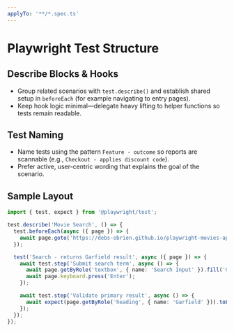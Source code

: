 ```yaml
---
applyTo: '**/*.spec.ts'
---
```


# Playwright Test Structure

## Describe Blocks & Hooks
- Group related scenarios with `test.describe()` and establish shared setup in `beforeEach` (for example navigating to entry pages).
- Keep hook logic minimal—delegate heavy lifting to helper functions so tests remain readable.

## Test Naming
- Name tests using the pattern `Feature - outcome` so reports are scannable (e.g., `Checkout - applies discount code`).
- Prefer active, user-centric wording that explains the goal of the scenario.

## Sample Layout
```ts
import { test, expect } from '@playwright/test';

test.describe('Movie Search', () => {
  test.beforeEach(async ({ page }) => {
    await page.goto('https://debs-obrien.github.io/playwright-movies-app');
  });

  test('Search - returns Garfield result', async ({ page }) => {
    await test.step('Submit search term', async () => {
      await page.getByRole('textbox', { name: 'Search Input' }).fill('Garfield');
      await page.keyboard.press('Enter');
    });

    await test.step('Validate primary result', async () => {
      await expect(page.getByRole('heading', { name: 'Garfield' })).toBeVisible();
    });
  });
});
```
